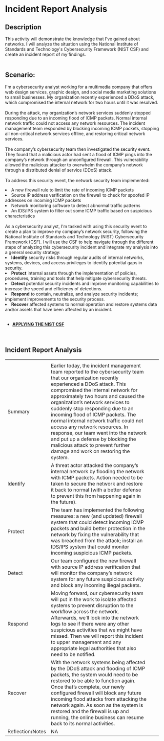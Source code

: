 <h1>Incident Report Analysis</h1>

<h2>Description</h2>
This activity will demonstrate the knowledge that I've gained about networks. I will analyze the situation using the National Institute of Standards and Technology's Cybersecurity Framework (NIST CSF) and create an incident report of my findings.
<br><br>



<h2>Scenario:</h2>

I'm a cybersecurity analyst working for a multimedia company that offers web design services, graphic design, and social media marketing solutions to small businesses. My organization recently experienced a DDoS attack, which compromised the internal network for two hours until it was resolved.<br><br>
During the attack, my organization’s network services suddenly stopped responding due to an incoming flood of ICMP packets. Normal internal network traffic could not access any network resources. The incident management team responded by blocking incoming ICMP packets, stopping all non-critical network services offline, and restoring critical network services. <br><br>
The company’s cybersecurity team then investigated the security event. They found that a malicious actor had sent a flood of ICMP pings into the company’s network through an unconfigured firewall. This vulnerability allowed the malicious attacker to overwhelm the company’s network through a distributed denial of service (DDoS) attack. <br><br>
To address this security event, the network security team implemented: <br>
<li>A new firewall rule to limit the rate of incoming ICMP packets</li>
<li>Source IP address verification on the firewall to check for spoofed IP addresses on incoming ICMP packets</li>
<li>Network monitoring software to detect abnormal traffic patterns</li>
<li>An IDS/IPS system to filter out some ICMP traffic based on suspicious characteristics</li><br>
As a cybersecurity analyst, I'm tasked with using this security event to create a plan to improve my company’s network security, following the National Institute of Standards and Technology (NIST) Cybersecurity Framework (CSF). I will use the CSF to help navigate through the different steps of analyzing this cybersecurity incident and integrate my analysis into a general security strategy:<br>
<li><b>Identify</b> security risks through regular audits of internal networks, systems, devices, and access privileges to identify potential gaps in security. </li>
<li><b>Protect</b> internal assets through the implementation of policies, procedures, training and tools that help mitigate cybersecurity threats. </li>
<li><b>Detect</b> potential security incidents and improve monitoring capabilities to increase the speed and efficiency of detections. </li>
<li><b>Respond</b> to contain, neutralize, and analyze security incidents; implement improvements to the security process. </li>
<li><b>Recover</b> affected systems to normal operation and restore systems data and/or assets that have been affected by an incident. </li><br>

- <b>[APPLYING THE NIST CSF](https://drive.google.com/file/d/1414G4mShuGsJxu-XXn1KLHzas1XxpdbS/view?usp=drive_link)</b>
<br><br><br>



<h2>Incident Report Analysis </h2>

<table>
  <tr>
  <tr><center></center></tr><tr>
    <th><th><th><th>
  </tr>
  <tr>
    <td>Summary</td>
    <td>Earlier today, the incident management team reported to the cybersecurity team that our organization recently experienced a DDoS attack. This compromised the internal network for approximately two hours and caused the organization’s network services to suddenly stop responding due to an incoming flood of ICMP packets. The normal internal network traffic could not access any network resources. In response, our team went into the network and put up a defense by blocking the malicious attack to prevent further damage and work on restoring the system.</td>
  </tr>
    <tr>
    <td>Identify</td>
    <td>A threat actor attacked the company’s internal network by flooding the network with ICMP packets. Action needed to be taken to secure the network and restore it back to normal (with a better defense to prevent this from happening again in the future).</td>
  </tr>
      <tr>
    <td>Protect</td>
    <td>The team has implemented the following measures: a new (and updated) firewall system that could detect incoming ICMP packets and build better protection in the network by fixing the vulnerability that was breached from the attack; install an IDS/IPS system that could monitor incoming suspicious ICMP packets.</td>
  </tr>
        <tr>
    <td>Detect</td>
    <td>Our team configured the new firewall with source IP address verification that will monitor the company’s network system for any future suspicious activity and block any incoming illegal packets.</td>
  </tr>
          <tr>
    <td>Respond</td>
    <td>Moving forward, our cybersecurity team will put in the work to isolate affected systems to prevent disruption to the workflow across the network. Afterwards, we’ll look into the network logs to see if there were any other suspicious activities that we might have missed. Then we will report this incident to upper management and any appropriate legal authorities that also need to be notified.</td>
  </tr>
            <tr>
    <td>Recover</td>
    <td>With the network systems being affected by the DDoS attack and flooding of ICMP packets, the system would need to be restored to be able to function again. Once that’s complete, our newly configured firewall will block any future incoming flood attacks from attacking the network again. As soon as the system is restored and the firewall is up and running, the online business can resume back to its normal activities. </td>
  </tr>
              <tr>
    <td>Reflection/Notes</td>
    <td>NA </td>
  </tr>
</table>



<!--
 ```
 This Incident Report Analysis Repository contains the following:
 Incident Report Analysis

 The scenario listed above is taken from one of the Activities sections provided by the Google Career Cybersecurity Certificate.
```
--!>
